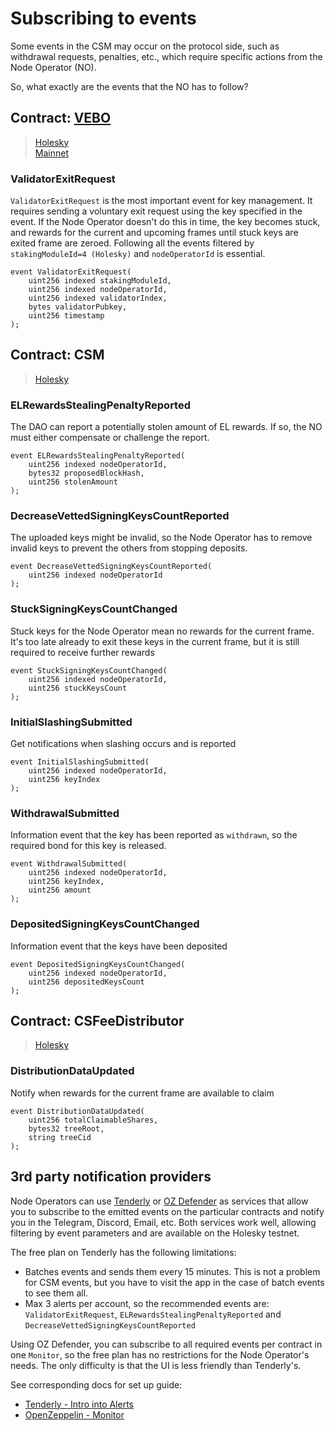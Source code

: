 # Subscribing to events

Some events in the CSM may occur on the protocol side, such as withdrawal requests, penalties, etc., which require specific actions from the Node Operator (NO).

So, what exactly are the events that the NO has to follow?

## Contract: [VEBO](https://docs.lido.fi/contracts/validators-exit-bus-oracle)

> [Holesky](https://holesky.etherscan.io/address/0xffDDF7025410412deaa05E3E1cE68FE53208afcb)  
> [Mainnet](https://etherscan.io/address/0x0De4Ea0184c2ad0BacA7183356Aea5B8d5Bf5c6e)

### ValidatorExitRequest
`ValidatorExitRequest` is the most important event for key management. It requires sending a voluntary exit request using the key specified in the event.
If the Node Operator doesn't do this in time, the key becomes stuck, and rewards for the current and upcoming frames until stuck keys are exited frame are zeroed.
Following all the events filtered by `stakingModuleId=4 (Holesky)` and `nodeOperatorId` is essential.
```solidity
event ValidatorExitRequest(
    uint256 indexed stakingModuleId,
    uint256 indexed nodeOperatorId,
    uint256 indexed validatorIndex,
    bytes validatorPubkey,
    uint256 timestamp
);
```

## Contract: CSM

> [Holesky](https://holesky.etherscan.io/address/0x4562c3e63c2e586cD1651B958C22F88135aCAd4f)
>
### ELRewardsStealingPenaltyReported
The DAO can report a potentially stolen amount of EL rewards. If so, the NO must either compensate or challenge the report.
```solidity
event ELRewardsStealingPenaltyReported(
    uint256 indexed nodeOperatorId,
    bytes32 proposedBlockHash,
    uint256 stolenAmount
);
```

### DecreaseVettedSigningKeysCountReported
The uploaded keys might be invalid, so the Node Operator has to remove invalid keys to prevent the others from stopping deposits.
```solidity
event DecreaseVettedSigningKeysCountReported(
    uint256 indexed nodeOperatorId
);
```

### StuckSigningKeysCountChanged
Stuck keys for the Node Operator mean no rewards for the current frame. It's too late already to exit these keys in the current frame, but it is still required to receive further rewards
```solidity
event StuckSigningKeysCountChanged(
    uint256 indexed nodeOperatorId,
    uint256 stuckKeysCount
);
```

### InitialSlashingSubmitted
Get notifications when slashing occurs and is reported
```solidity
event InitialSlashingSubmitted(
    uint256 indexed nodeOperatorId,
    uint256 keyIndex
);
```

### WithdrawalSubmitted
Information event that the key has been reported as `withdrawn`, so the required bond for this key is released.
```solidity
event WithdrawalSubmitted(
    uint256 indexed nodeOperatorId,
    uint256 keyIndex,
    uint256 amount
);
```

### DepositedSigningKeysCountChanged
Information event that the keys have been deposited
```solidity
event DepositedSigningKeysCountChanged(
    uint256 indexed nodeOperatorId,
    uint256 depositedKeysCount
);
```

## Contract: CSFeeDistributor

> [Holesky](https://holesky.etherscan.io/address/0xD7ba648C8F72669C6aE649648B516ec03D07c8ED)

### DistributionDataUpdated
Notify when rewards for the current frame are available to claim
```solidity
event DistributionDataUpdated(
    uint256 totalClaimableShares,
    bytes32 treeRoot,
    string treeCid
);
```

## 3rd party notification providers

Node Operators can use [Tenderly](https://tenderly.co/) or [OZ Defender](https://www.openzeppelin.com/) as services that allow you to subscribe to the emitted events on the particular contracts and notify you in the Telegram, Discord, Email, etc. Both services work well, allowing filtering by event parameters and are available on the Holesky testnet.

The free plan on Tenderly has the following limitations:
- Batches events and sends them every 15 minutes. This is not a problem for CSM events, but you have to visit the app in the case of batch events to see them all.
- Max 3 alerts per account, so the recommended events are: `ValidatorExitRequest`, `ELRewardsStealingPenaltyReported` and `DecreaseVettedSigningKeysCountReported`

Using OZ Defender, you can subscribe to all required events per contract in one `Monitor`, so the free plan has no restrictions for the Node Operator's needs. The only difficulty is that the UI is less friendly than Tenderly's.

See corresponding docs for set up guide:
- [Tenderly - Intro into Alerts](https://docs.tenderly.co/alerts/intro-to-alerts)
- [OpenZeppelin - Monitor](https://docs.openzeppelin.com/defender/v2/module/monitor)
